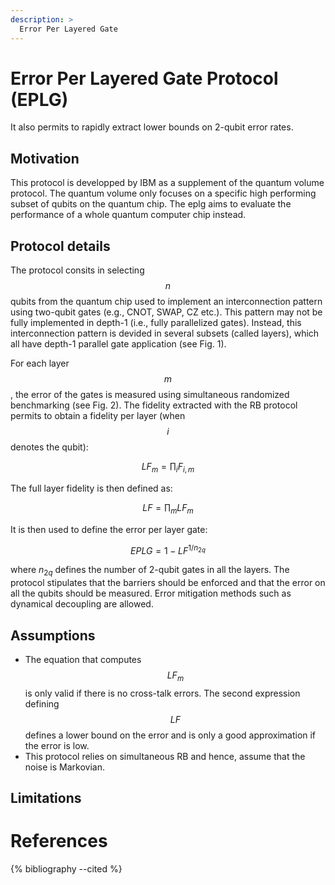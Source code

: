 ```yaml
---
description: >
  Error Per Layered Gate
---
```


# Error Per Layered Gate Protocol (EPLG)

It also permits to rapidly extract lower bounds on 2-qubit error rates.

## Motivation
This protocol is developped by IBM as a supplement of the quantum volume protocol. The quantum volume only focuses on a specific high performing subset of qubits on the quantum chip. The eplg aims to evaluate the performance of a whole quantum computer chip instead.

## Protocol details
The protocol consits in selecting $$n$$ qubits from the quantum chip used to implement an interconnection pattern using two-qubit gates (e.g., CNOT, SWAP, CZ etc.). This pattern may not be fully implemented in depth-1 (i.e., fully parallelized gates). Instead, this interconnection pattern is devided in several subsets (called layers), which all have depth-1 parallel gate application (see Fig. 1). 

For each layer $$m$$, the error of the gates is measured using simultaneous randomized benchmarking (see Fig. 2). The fidelity extracted with the RB protocol permits to obtain a fidelity per layer (when $$i$$ denotes the qubit):

$$LF_m = \prod_i F_{i, m}$$

The full layer fidelity is then defined as:

$$LF = \prod_m LF_{m}$$

It is then used to define the error per layer gate:

$$EPLG = 1 - LF^{1/n_{2q}}$$

where $n_{2q}$ defines the number of 2-qubit gates in all the layers. The protocol stipulates that the barriers should be enforced and that the error on all the qubits should be measured. Error mitigation methods such as dynamical decoupling are allowed.

## Assumptions
- The equation that computes $$LF_m$$ is only valid if there is no cross-talk errors. The second expression defining $$LF$$ defines a lower bound on the error and is only a good approximation if the error is low.  
- This protocol relies on simultaneous RB and hence, assume that the noise is Markovian. 

## Limitations
<!-- add some limitation to the eplg -->

# References
{% bibliography --cited %}